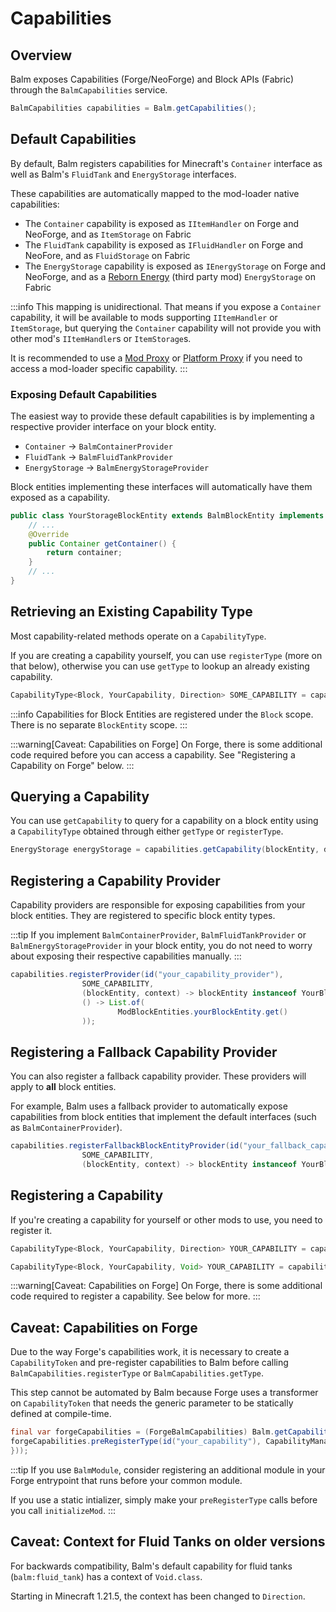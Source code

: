 # Capabilities

## Overview

Balm exposes Capabilities (Forge/NeoForge) and Block APIs (Fabric) through the `BalmCapabilities` service.

```java
BalmCapabilities capabilities = Balm.getCapabilities();
```

## Default Capabilities

By default, Balm registers capabilities for Minecraft's `Container` interface as well as Balm's `FluidTank` and `EnergyStorage` interfaces.

These capabilities are automatically mapped to the mod-loader native capabilities:

- The `Container` capability is exposed as `IItemHandler` on Forge and NeoForge, and as `ItemStorage` on Fabric
- The `FluidTank` capability is exposed as `IFluidHandler` on Forge and NeoFore, and as `FluidStorage` on Fabric
- The `EnergyStorage` capability is exposed as `IEnergyStorage` on Forge and NeoForge, and as a [Reborn Energy](https://github.com/TechReborn/Energy) (third party mod) `EnergyStorage` on Fabric

:::info
This mapping is unidirectional. That means if you expose a `Container` capability, it will be available to mods supporting `IItemHandler` or `ItemStorage`, but querying the `Container` capability will not provide you with other mod's `IItemHandler`s or `ItemStorage`s.

It is recommended to use a [Mod Proxy](./mod-proxy.md) or [Platform Proxy](./platform-proxy.md) if you need to access a mod-loader specific capability.
:::

### Exposing Default Capabilities

The easiest way to provide these default capabilities is by implementing a respective provider interface on your block entity.

- `Container` → `BalmContainerProvider`
- `FluidTank` → `BalmFluidTankProvider`
- `EnergyStorage` → `BalmEnergyStorageProvider`

Block entities implementing these interfaces will automatically have them exposed as a capability.

```java
public class YourStorageBlockEntity extends BalmBlockEntity implements BalmContainerProvider {
    // ...
    @Override
    public Container getContainer() {
        return container;
    }
    // ...
}
```

## Retrieving an Existing Capability Type

Most capability-related methods operate on a `CapabilityType`.

If you are creating a capability yourself, you can use `registerType` (more on that below), otherwise you can use `getType` to lookup an already existing capability.

```java
CapabilityType<Block, YourCapability, Direction> SOME_CAPABILITY = capabilities.getType(id("some_capability"), Block.class, YourCapability.class, Direction.class)
```

:::info
Capabilities for Block Entities are registered under the `Block` scope. There is no separate `BlockEntity` scope.
:::

:::warning[Caveat: Capabilities on Forge]
On Forge, there is some additional code required before you can access a capability. See "Registering a Capability on Forge" below.
:::

## Querying a Capability

You can use `getCapability` to query for a capability on a block entity using a `CapabilityType` obtained through either `getType` or `registerType`.

```java
EnergyStorage energyStorage = capabilities.getCapability(blockEntity, direction, CommonCapabilities.ENERGY_STORAGE);
```

## Registering a Capability Provider

Capability providers are responsible for exposing capabilities from your block entities. They are registered to specific block entity types.

:::tip
If you implement `BalmContainerProvider`, `BalmFluidTankProvider` or `BalmEnergyStorageProvider` in your block entity, you do not need to worry about exposing their respective capabilities manually.
:::

```java
capabilities.registerProvider(id("your_capability_provider"),
                SOME_CAPABILITY,
                (blockEntity, context) -> blockEntity instanceof YourBlockEntity yourBlockEntity ? yourBlockEntity.getSomeCapabilityImplementation() : null,
                () -> List.of(
                        ModBlockEntities.yourBlockEntity.get()
                ));
```

## Registering a Fallback Capability Provider

You can also register a fallback capability provider. These providers will apply to **all** block entities.

For example, Balm uses a fallback provider to automatically expose capabilities from block entities that implement the default interfaces (such as `BalmContainerProvider`).

```java
capabilities.registerFallbackBlockEntityProvider(id("your_fallback_capability_provider"),
                SOME_CAPABILITY,
                (blockEntity, context) -> blockEntity instanceof YourBlockEntity yourBlockEntity ? yourBlockEntity.getSomeCapabilityImplementation() : null);
```

## Registering a Capability

If you're creating a capability for yourself or other mods to use, you need to register it.

```java title="With a nullable Direction as context"
CapabilityType<Block, YourCapability, Direction> YOUR_CAPABILITY = capabilities.registerType(id("your_capability"), Block.class, YourCapability.class, Direction.class);
```

```java title="Without a context"
CapabilityType<Block, YourCapability, Void> YOUR_CAPABILITY = capabilities.registerType(id("your_capability"), Block.class, YourCapability.class, Void.class);
```

:::warning[Caveat: Capabilities on Forge]
On Forge, there is some additional code required to register a capability. See below for more.
:::

## Caveat: Capabilities on Forge

Due to the way Forge's capabilities work, it is necessary to create a `CapabilityToken` and pre-register capabilities to Balm before calling `BalmCapabilities.registerType` or `BalmCapabilities.getType`.

This step cannot be automated by Balm because Forge uses a transformer on `CapabilityToken` that needs the generic parameter to be statically defined at compile-time.

```java title="In your Forge entrypoint, before registering capabilities"
final var forgeCapabilities = (ForgeBalmCapabilities) Balm.getCapabilities();
forgeCapabilities.preRegisterType(id("your_capability"), CapabilityManager.get(new CapabilityToken<YourCapability>() {
}));
```

:::tip
If you use `BalmModule`, consider registering an additional module in your Forge entrypoint that runs before your common module.

If you use a static intializer, simply make your `preRegisterType` calls before you call `initializeMod`.
:::

## Caveat: Context for Fluid Tanks on older versions

For backwards compatibility, Balm's default capability for fluid tanks (`balm:fluid_tank`) has a context of `Void.class`.

Starting in Minecraft 1.21.5, the context has been changed to `Direction`.